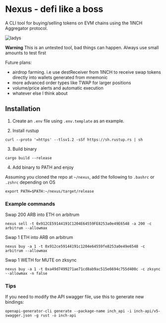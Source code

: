 # Nexus - defi like a boss

A CLI tool for buying/selling tokens on EVM chains using the 1INCH Aggregator protocol.

![ladys](https://github.com/culda/nexus/assets/48595067/1482489d-86c4-4422-a29f-1e75c23a4bd7)

**Warning**
This is an untested tool, bad things can happen. Always use small amounts to test first

Future plans:

- airdrop farming. i.e use destReceiver from 1INCH to receive swap tokens directly into wallets generated from mnemonic
- more advanced order types like TWAP for larger positions
- volume/price alerts and automatic execution
- whatever else I think about

## Installation

1. Create an `.env` file using `.env.template` as an example.

2. Install rustup

```
curl --proto '=https' --tlsv1.2 -sSf https://sh.rustup.rs | sh
```

3. Build binary

```
cargo build --release
```

4. Add binary to PATH and enjoy

Assuming you cloned the repo at `~/nexus`, add the following to `.bashrc` or `.zshrc` depending on OS

```
export PATH=$PATH:~/nexus/target/release
```

### Example commands

Swap 200 ARB into ETH on arbitrum

```
nexus sell -t 0x912CE59144191C1204E64559FE8253a0e49E6548 -a 200 -c arbitrum --allowmax
```

Swap 1 ETH into ARB on arbitrum

```
nexus buy -a 1 -t 0x912ce59144191c1204e64559fe8253a0e49e6548 -c arbitrum --allowmax
```

Swap 1 WETH for MUTE on zksync

```
nexus buy -a 1 -t 0xa49d7499271ae71cd8ab9ac515e6694c755d400c -c zksync --allowmax -n false
```

### Tips

If you need to modify the API swagger file, use this to generate new bindings:

```
openapi-generator-cli generate --package-name inch_api -i inch-api/v5-swagger.json -g rust -o inch-api
```
